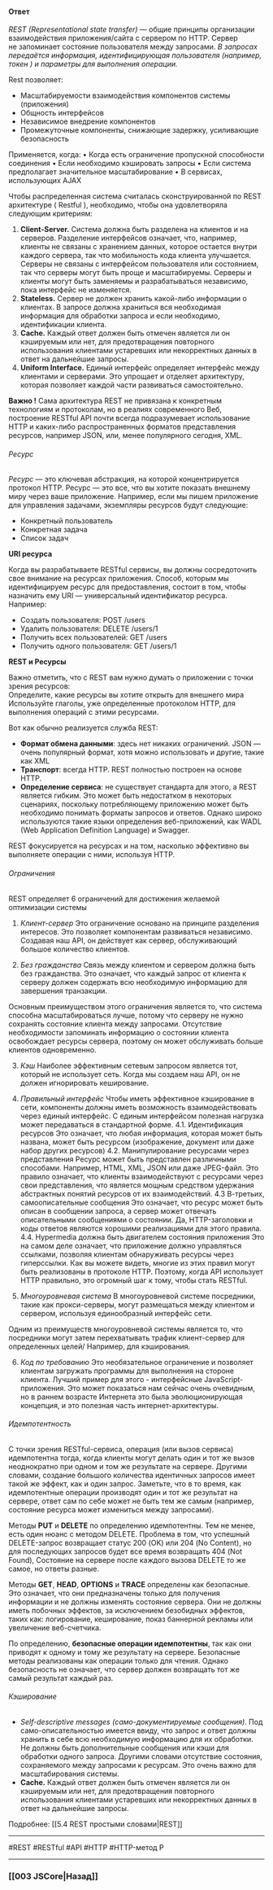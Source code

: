 #### Ответ

*REST (Representational state transfer)* — общие принципы организации взаимодействия приложения/сайта с сервером по HTTP. Сервер не запоминает состояние пользователя между запросами. *В запросах передаётся информация, идентифицирующая пользователя (например, токен ) и параметры для выполнения операции.*

Rest позволяет:
-   Масштабируемости взаимодействия компонентов системы (приложения)
-   Общность интерфейсов
-   Независимое внедрение компонентов
-   Промежуточные компоненты, снижающие задержку, усиливающие безопасность

Применяется, когда: 
• Когда есть ограничение пропускной способности соединения
• Если необходимо кэшировать запросы
• Если система предполагает значительное масштабирование
• В сервисах, использующих AJAX

Чтобы распределенная система считалась сконструированной по REST архитектуре ( Restful ), необходимо, чтобы она удовлетворяла следующим критериям:
1.  **Client-Server.** Система должна быть разделена на клиентов и на серверов. Разделение интерфейсов означает, что, например, клиенты не связаны с хранением данных, которое остается внутри каждого сервера, так что мобильность кода клиента улучшается. Серверы не связаны с интерфейсом пользователя или состоянием, так что серверы могут быть проще и масштабируемы. Серверы и клиенты могут быть заменяемы и разрабатываться независимо, пока интерфейс не изменяется.
2.  **Stateless.** Сервер не должен хранить какой-либо информации о клиентах. В запросе должна храниться вся необходимая информация для обработки запроса и если необходимо, идентификации клиента.
3.  **Cache․** Каждый ответ должен быть отмечен является ли он кэшируемым или нет, для предотвращения повторного использования клиентами устаревших или некорректных данных в ответ на дальнейшие запросы.
4.  **Uniform Interface.** Единый интерфейс определяет интерфейс между клиентами и серверами. Это упрощает и отделяет архитектуру, которая позволяет каждой части развиваться самостоятельно.

**Важно !** Сама архитектура REST не привязана к конкретным технологиям и протоколам, но в реалиях современного Веб, построение RESTful API почти всегда подразумевает использование HTTP и каких-либо распространенных форматов представления ресурсов, например JSON, или, менее популярного сегодня, XML.

###### Ресурс

*Ресурс* — это ключевая абстракция, на которой концентрируется протокол HTTP. Ресурс — это все, что вы хотите показать внешнему миру через ваше приложение. Например, если мы пишем приложение для управления задачами, экземпляры ресурсов будут следующие:  
-   Конкретный пользователь
-   Конкретная задача
-   Список задач

**URI ресурса**

Когда вы разрабатываете RESTful сервисы, вы должны сосредоточить свое внимание на ресурсах приложения. Способ, которым мы идентифицируем ресурс для предоставления, состоит в том, чтобы назначить ему URI — универсальный идентификатор ресурса. Например:  

-   Создать пользователя: POST /users
-   Удалить пользователя: DELETE /users/1
-   Получить всех пользователей: GET /users
-   Получить одного пользователя: GET /users/1

**REST и Ресурсы**

Важно отметить, что с REST вам нужно думать о приложении с точки зрения ресурсов:  
Определите, какие ресурсы вы хотите открыть для внешнего мира  
Используйте глаголы, уже определенные протоколом HTTP, для выполнения операций с этими ресурсами.  
  
Вот как обычно реализуется служба REST:  
-   **Формат обмена данными**: здесь нет никаких ограничений. JSON — очень популярный формат, хотя можно использовать и другие, такие как XML
-   **Транспорт**: всегда HTTP. REST полностью построен на основе HTTP.
-   **Определение сервиса**: не существует стандарта для этого, а REST является гибким. Это может быть недостатком в некоторых сценариях, поскольку потребляющему приложению может быть необходимо понимать форматы запросов и ответов. Однако широко используются такие языки определения веб-приложений, как WADL (Web Application Definition Language) и Swagger.

REST фокусируется на ресурсах и на том, насколько эффективно вы выполняете операции с ними, используя HTTP.

###### Ограничения

REST определяет 6 ограничений для достижения желаемой оптимизации системы
1. *Клиент-сервер*
Это ограничение основано на принципе разделения интересов.
Это позволяет компонентам развиваться независимо. Создавая наш API, он действует как сервер, обслуживающий большое количество клиентов.

2. *Без гражданства*
Связь между клиентом и сервером должна быть без гражданства. Это означает, что каждый запрос от клиента к серверу должен содержать всю необходимую информацию для завершения транзакции.

Основным преимуществом этого ограничения является то, что система способна масштабироваться лучше, потому что серверу не нужно сохранять состояние клиента между запросами. Отсутствие необходимости запоминать информацию о состоянии клиента освобождает ресурсы сервера, поэтому он может обслуживать больше клиентов одновременно.

3. *Кэш*
Наиболее эффективным сетевым запросом является тот, который не использует сеть.
Когда мы создаем наш API, он не должен игнорировать кеширование.

4. *Правильный интерфейс*
Чтобы иметь эффективное кэширование в сети, компоненты должны иметь возможность взаимодействовать через единый интерфейс. С единым интерфейсом полезная нагрузка может передаваться в стандартной форме.
	4.1. Идентификация ресурсов
		Это означает, что любая информация, которая может быть названа, может быть ресурсом (изображение, документ или даже набор других ресурсов)
	4.2. Манипулирование ресурсами через представления
		Ресурс может быть представлен различными способами.
		Например, HTML, XML, JSON или даже JPEG-файл.
		Это правило означает, что клиенты взаимодействуют с ресурсами через свои представления, что является мощным средством удержания абстрактных понятий ресурсов от их взаимодействий.
	4.3 В-третьих, самоописательные сообщения
		Это означает, что ресурс может быть описан в сообщении запроса, а сервер может отвечать описательными сообщениями о состоянии. Да, HTTP-заголовки и коды ответов являются хорошими реализациями для этого правила.
	4.4. Hypermedia должна быть двигателем состояния приложения
		Это на самом деле означает, что приложение должно управляться ссылками, позволяя клиентам обнаруживать ресурсы через гиперссылки.
		Как вы можете видеть, многие из этих правил могут быть реализованы в протоколе HTTP. Поэтому, когда API использует HTTP правильно, это огромный шаг к тому, чтобы стать RESTful.

5. *Многоуровневая система*
В многоуровневой системе посредники, такие как прокси-серверы, могут размещаться между клиентом и сервером, используя единообразный интерфейс сети.

Одним из преимуществ многоуровневой системы является то, что посредники могут затем перехватывать трафик клиент-сервер для определенных целей/ Например, для кэширования.

6. *Код по требованию*
Это необязательное ограничение и позволяет клиентам загружать программы для выполнения на стороне клиента. Лучший пример для этого - интерфейсные JavaScript-приложения. Это может показаться нам сейчас очень очевидным, но в раннем возрасте Интернета это была эволюционирующая концепция, и это полезная часть интернет-архитектуры.

###### Идемпотентность

С точки зрения RESTful-сервиса, операция (или вызов сервиса) идемпотентна тогда, когда клиенты могут делать один и тот же вызов неоднократно при одном и том же результате на сервере. Другими словами, создание большого количества идентичных запросов имеет такой же эффект, как и один запрос. Заметьте, что в то время, как идемпотентные операции производят один и тот же результат на сервере, ответ сам по себе может не быть тем же самым (например, состояние ресурса может измениться между запросами).

Методы **PUT** и **DELETE** по определению идемпотентны. Тем не менее, есть один нюанс с методом DELETE. Проблема в том, что успешный DELETE-запрос возвращает статус 200 (OK) или 204 (No Content), но для последующих запросов будет все время возвращать 404 (Not Found), Состояние на сервере после каждого вызова DELETE то же самое, но ответы разные.

Методы **GET**, **HEAD**, **OPTIONS** и **TRACE** определены как безопасные. Это означает, что они предназначены только для получения информации и не должны изменять состояние сервера. Они не должны иметь побочных эффектов, за исключением безобидных эффектов, таких как: логирование, кеширование, показ баннерной рекламы или увеличение веб-счетчика.

По определению, **безопасные операции идемпотентны**, так как они приводят к одному и тому же результату на сервере. Безопасные методы реализованы как операции только для чтения. Однако безопасность не означает, что сервер должен возвращать тот же самый результат каждый раз.

###### Кэширование

-  _Self-descriptive messages (само-документируемые сообщения)_. Под само-описательностью имеется ввиду, что запрос и ответ должны хранить в себе всю необходимую информацию для их обработки. Не должны быть дополнительные сообщения или кэши для обработки одного запроса. Другими словами отсутствие состояния, сохраняемого между запросами к ресурсам. Это очень важно для масштабирования системы.
- **Cache․** Каждый ответ должен быть отмечен является ли он кэшируемым или нет, для предотвращения повторного использования клиентами устаревших или некорректных данных в ответ на дальнейшие запросы.

Подробнее: [[5.4 REST простыми словами|REST]]

___
 #REST #RESTful #API #HTTP #HTTP-метод P

___

### [[003 JSCore|Назад]]